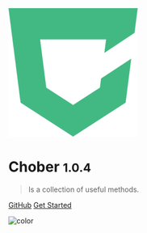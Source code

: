 ![logo](_media/logo.png)

# Chober <small>1.0.4</small>

> Is a collection of useful methods.

[GitHub](https://github.com/BrooonS/chober)
[Get Started](#choberjs)

![color](#fff)
